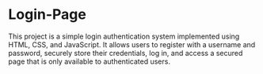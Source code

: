 # Login-Page
This project is a simple login authentication system implemented using HTML, CSS, and JavaScript. It allows users to register with a username and password, securely store their credentials, log in, and access a secured page that is only available to authenticated users.
